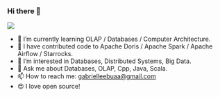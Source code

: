 ### Hi there 👋

![](https://komarev.com/ghpvc/?username=Gabriel39)

- 🌱 I’m currently learning OLAP / Databases / Computer Architecture.
- 👯 I have contributed code to Apache Doris / Apache Spark / Apache Airflow / Starrocks.
- 🤔 I’m interested in Databases, Distributed Systems, Big Data.
- 💬 Ask me about Databases, OLAP, Cpp, Java, Scala.
- 📫 How to reach me: gabrielleebuaa@gmail.com
- 😍 I love open source!
